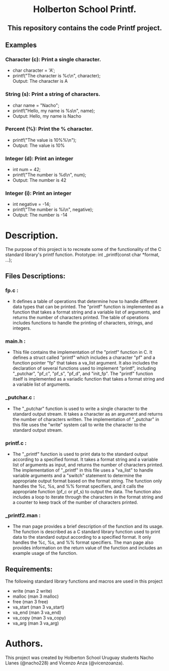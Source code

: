 <h1 align="center"> Holberton School Printf.</h1>
<h2 align="center">This repository contains the code Printf project.</h2>

## Examples 
### Character (c): Print a single character. <br>
- char character = 'A'; <br>
- printf("The character is %c\n", character);<br>
 Output: The character is A <br>
### String (s): Print a string of characters. <br>
- char name = "Nacho";<br>
- printf("Hello, my name is %s\n", name);<br>
- Output: Hello, my name is Nacho <br>
### Percent (%): Print the % character. <br>
- printf("The value is 10%%\n");<br>
- Output: The value is 10% <br>
### Integer (d): Print an integer <br>
- int num = 42;<br>
- printf("The number is %d\n", num);<br>
- Output: The number is 42 <br>
### Integer (i): Print an integer <br>
- int negative = -14;<br>
- printf("The number is %i\n", negative);<br>
- Output: The number is -14 <br>

<h1> Description. </h1>
The purpose of this project is to recreate some of the functionality of the C standard library's printf function. Prototype: int _printf(const char *format, ...); <br>

## Files Descriptions: 
### fp.c :       <br>
- It defines a table of operations that determine how to handle different data types that can be printed. The "printf" function is implemented as a function that takes a format string and a variable list of arguments, and returns the number of characters printed. The table of operations includes functions to handle the printing of characters, strings, and integers. <br> 
### main.h :     <br>
- This file contains the implementation of the "printf" function in C. It defines a struct called "printf" which includes a character "pf" and a function pointer "fp" that takes a va_list argument. It also includes the declaration of several functions used to implement "printf", including "_putchar", "pf_c", "pf_s", "pf_d", and "init_fp". The "printf" function itself is implemented as a variadic function that takes a format string and a variable list of arguments. <br>
### _putchar.c : <br>
- The "_putchar" function is used to write a single character to the standard output stream. It takes a character as an argument and returns the number of characters written. The implementation of "_putchar" in this file uses the "write" system call to write the character to the standard output stream. <br>
### printf.c :   <br>
- The "_printf" function is used to print data to the standard output according to a specified format. It takes a format string and a variable list of arguments as input, and returns the number of characters printed. The implementation of "_printf" in this file uses a "va_list" to handle variable arguments and a "switch" statement to determine the appropriate output format based on the format string. The function only handles the %c, %s, and %% format specifiers, and it calls the appropriate function (pf_c or pf_s) to output the data. The function also includes a loop to iterate through the characters in the format string and a counter to keep track of the number of characters printed. <br> 
### _printf2.man : <br>
- The man page provides a brief description of the function and its usage. The function is described as a C standard library function used to print data to the standard output according to a specified format. It only handles the %c, %s, and %% format specifiers. The man page also provides information on the return value of the function and includes an example usage of the function. <br>

## Requirements:
The following standard library functions and macros are used in this project <br> 
- write (man 2 write) <br>
- malloc (man 3 malloc) <br>
- free (man 3 free) <br>
- va_start (man 3 va_start) <br>
- va_end (man 3 va_end) <br>
- va_copy (man 3 va_copy) <br>
- va_arg (man 3 va_arg) <br>
<h1> Authors. </h1>
This project was created by Holberton School Uruguay students Nacho Llanes (@nacho228) and Vicenzo Anza (@vicenzoanza).
